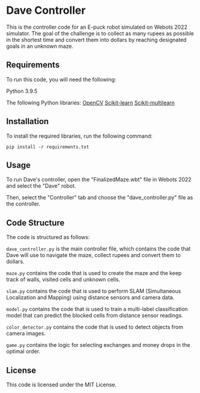 # Dave Controller

This is the controller code for an E-puck robot simulated on Webots 2022 simulator.
The goal of the challenge is to collect as many rupees as possible in the shortest time and convert them into dollars by reaching designated goals in an unknown maze.

## Requirements

To run this code, you will need the following:

Python 3.9.5

The following Python libraries:
[OpenCV](https://opencv.org/)
[Scikit-learn](https://scikit-learn.org/)
[Scikit-multilearn](http://scikit.ml/)

## Installation

To install the required libraries, run the following command:

```
pip install -r requirements.txt
```

## Usage

To run Dave's controller, open the "FinalizedMaze.wbt" file in Webots 2022 and select the "Dave" robot.

Then, select the "Controller" tab and choose the "dave_controller.py" file as the controller.

## Code Structure

The code is structured as follows:

`dave_controller.py` is the main controller file, which contains the code that Dave will use to navigate the maze, collect rupees and convert them to dollars.

`maze.py` contains the code that is used to create the maze and the keep track of walls, visited cells and unknown cells.

`slam.py` contains the code that is used to perform SLAM (Simultaneous Localization and Mapping) using distance sensors and camera data.

`model.py` contains the code that is used to train a multi-label classification model that can predict the blocked cells from distance sensor readings.

`color_detector.py` contains the code that is used to detect objects from camera images.

`game.py` contains the logic for selecting exchanges and money drops in the optimal order.

## License

This code is licensed under the MIT License.

